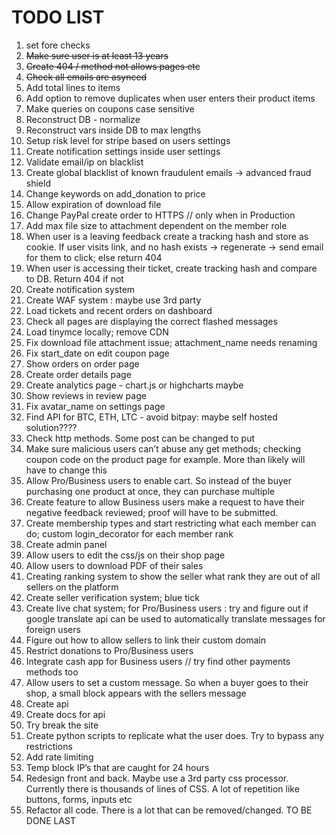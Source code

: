 # TODO LIST

1. set fore checks
2. ~~Make sure user is at least 13 years~~
3. ~~Create 404 / method not allows pages etc~~
4. ~~Check all emails are asynced~~
5. Add total lines to items
6. Add option to remove duplicates when user enters their product items
7. Make queries on coupons case sensitive
8. Reconstruct DB - normalize
9. Reconstruct vars inside DB to max lengths
10. Setup risk level for stripe based on users settings
11. Create notification settings inside user settings
12. Validate email/ip on blacklist
13. Create global blacklist of known fraudulent emails -> advanced fraud shield
14. Change keywords on add_donation to price
15. Allow expiration of download file
16. Change PayPal create order to HTTPS // only when in Production
17. Add max file size to attachment dependent on the member role
18. When user is a leaving feedback create a tracking hash and store as cookie. If user visits link, and no hash exists -> regenerate -> send email for them to click; else return 404
19. When user is accessing their ticket, create tracking hash and compare to DB. Return 404 if not
20. Create notification system
21. Create WAF system : maybe use 3rd party
22. Load tickets and recent orders on dashboard
23. Check all pages are displaying the correct flashed messages
24. Load tinymce locally; remove CDN
25. Fix download file attachment issue; attachment_name needs renaming
26. Fix start_date on edit coupon page
27. Show orders on order page
28. Create order details page
29. Create analytics page - chart.js or highcharts maybe
30. Show reviews in review page
31. Fix avatar_name on settings page
32. Find API for BTC, ETH, LTC - avoid bitpay: maybe self hosted solution????
33. Check http methods. Some post can be changed to put
34. Make sure malicious users can’t abuse any get methods; checking coupon code on the product page for example. More than likely will have to change this
35. Allow Pro/Business users to enable cart. So instead of the buyer purchasing one product at once, they can purchase multiple
36. Create feature to allow Business users make a request to have their negative feedback reviewed; proof will have to be submitted.
37. Create membership types and start restricting what each member can do; custom login_decorator for each member rank
38. Create admin panel
39. Allow users to edit the css/js on their shop page
40. Allow users to download PDF of their sales
41. Creating ranking system to show the seller what rank they are out of all sellers on the platform
42. Create seller verification system; blue tick
43. Create live chat system; for Pro/Business users : try and figure out if google translate api can be used to automatically translate messages for foreign users
44. Figure out how to allow sellers to link their custom domain
45. Restrict donations to Pro/Business users
46. Integrate cash app for Business users // try find other payments methods too
47. Allow users to set a custom message. So when a buyer goes to their shop, a small block appears with the sellers message
48. Create api
49. Create docs for api
50. Try break the site
51. Create python scripts to replicate what the user does. Try to bypass any restrictions
52. Add rate limiting
53. Temp block IP’s that are caught for 24 hours
54. Redesign front and back. Maybe use a 3rd party css processor. Currently there is thousands of lines of CSS. A lot of repetition like buttons, forms, inputs etc
55. Refactor all code. There is a lot that can be removed/changed. TO BE DONE LAST